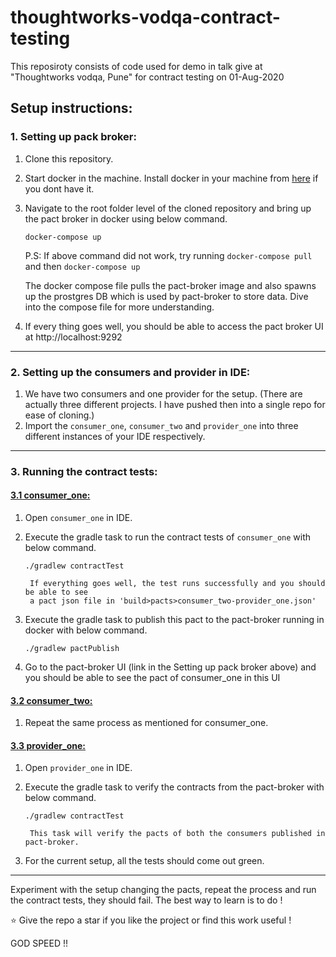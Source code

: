 # thoughtworks-vodqa-contract-testing
This reposiroty consists of code used for demo in talk give at "Thoughtworks vodqa, Pune" for contract testing on 01-Aug-2020


## Setup instructions:

### 1. Setting up pack broker:
1. Clone this repository.
2. Start docker in the machine.
Install docker in your machine from [here](https://www.docker.com/products/docker-desktop) if you dont have it.
3. Navigate to the root folder level of the cloned repository and bring up the pact broker in docker using below command.

      `docker-compose up`
      
      P.S: If above command did not work, try running `docker-compose pull` and then `docker-compose up`
      
      The docker compose file pulls the pact-broker image and also spawns up the prostgres
      DB which is used by pact-broker to store data. Dive into the compose file for 
      more understanding.

4. If every thing goes well, you should be able to access the pact broker UI at http://localhost:9292

----
### 2. Setting up the consumers and provider in IDE:

1. We have two consumers and one provider for the setup. (There are actually three different projects. I have pushed then into a single repo for ease of cloning.)
2. Import the `consumer_one`, `consumer_two` and `provider_one` into three different instances of your IDE respectively.
---
### 3. Running the contract tests:

#### <ins>3.1 consumer_one:</ins>
1. Open `consumer_one` in IDE.
2. Execute the gradle task to run the contract tests of `consumer_one` with below command.

   `./gradlew contractTest` 
   
        If everything goes well, the test runs successfully and you should be able to see
        a pact json file in 'build>pacts>consumer_two-provider_one.json'
        
3. Execute the gradle task to publish this pact to the pact-broker running in docker with below command.

   `./gradlew pactPublish`
   
4. Go to the pact-broker UI (link in the Setting up pack broker above) and you should be able to see the pact of consumer_one in this UI

#### <ins>3.2 consumer_two:</ins>
1. Repeat the same process as mentioned for consumer_one.

#### <ins>3.3 provider_one:</ins>
1. Open `provider_one` in IDE.
2. Execute the gradle task to verify the contracts from the pact-broker with below command.

   `./gradlew contractTest`
   
        This task will verify the pacts of both the consumers published in pact-broker.
        
3. For the current setup, all the tests should come out green.
---
Experiment with the setup changing the pacts, repeat the process and run the contract tests, they should fail.
The best way to learn is to do !

⭐️ Give the repo a star if you like the project or find this work useful !


GOD SPEED !!
